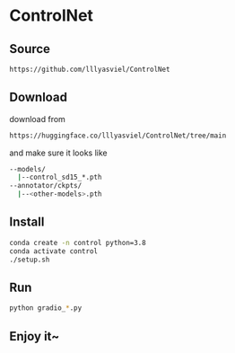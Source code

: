# ControlNet

## Source

```bash
https://github.com/lllyasviel/ControlNet
```

## Download

download from

```bash
https://huggingface.co/lllyasviel/ControlNet/tree/main
```

and make sure it looks like

```bash
--models/
  |--control_sd15_*.pth
--annotator/ckpts/
  |--<other-models>.pth
```

## Install

```bash
conda create -n control python=3.8
conda activate control
./setup.sh
```

## Run

```bash
python gradio_*.py
```

## Enjoy it~
